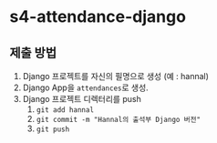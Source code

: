 # s4-attendance-django

## 제출 방법

1. Django 프로젝트를 자신의 필명으로 생성 (예 : hannal)
2. Django App을 `attendances`로 생성.
3. Django 프로젝트 디렉터리를 push
    1. `git add hannal`
    2. `git commit -m "Hannal의 출석부 Django 버전"`
    3. `git push`
